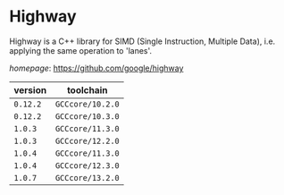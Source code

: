 # Highway

Highway is a C++ library for SIMD (Single Instruction, Multiple Data), i.e. applying the same operation to 'lanes'.

*homepage*: <https://github.com/google/highway>

version | toolchain
--------|----------
``0.12.2`` | ``GCCcore/10.2.0``
``0.12.2`` | ``GCCcore/10.3.0``
``1.0.3`` | ``GCCcore/11.3.0``
``1.0.3`` | ``GCCcore/12.2.0``
``1.0.4`` | ``GCCcore/11.3.0``
``1.0.4`` | ``GCCcore/12.3.0``
``1.0.7`` | ``GCCcore/13.2.0``
